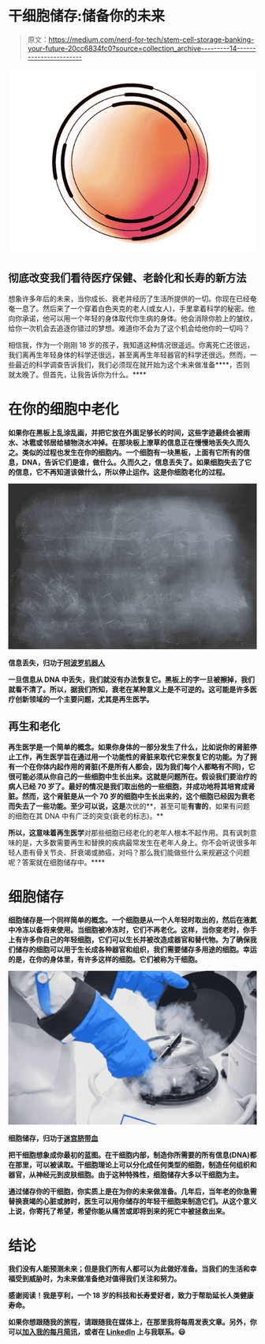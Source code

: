 # 干细胞储存:储备你的未来

> 原文：<https://medium.com/nerd-for-tech/stem-cell-storage-banking-your-future-20cc6834fc0?source=collection_archive---------14----------------------->

![](img/9523f1f71d1fa475ccd149c0e613621a.png)

## 彻底改变我们看待医疗保健、老龄化和长寿的新方法

想象许多年后的未来，当你成长、衰老并经历了生活所提供的一切。你现在已经奄奄一息了。然后来了一个穿着白色夹克的老人(或女人)，手里拿着科学的秘密。他向你承诺，他可以用一个年轻的身体取代你生病的身体。他会消除你脸上的皱纹，给你一次机会去追逐你错过的梦想。难道你不会为了这个机会给他你的一切吗？

相信我，作为一个刚刚 18 岁的孩子，我知道这种情况很遥远。你离死亡还很远，我们离再生年轻身体的科学还很远，甚至离再生年轻器官的科学还很远。然而，一些最近的科学调查告诉我们，我们必须现在就开始为这个未来做准备****，否则就太晚了。但首先，让我告诉你为什么。****

# **在你的细胞中老化**

**如果你在黑板上乱涂乱画，并把它放在外面足够长的时间，这些字迹最终会被雨水、冰雹或邻居给植物浇水冲掉。在那块板上潦草的信息正在慢慢地丢失久而久之。类似的过程也发生在你的细胞内。一个细胞有一块黑板，上面有它所有的信息，DNA，告诉它们是谁，做什么。久而久之，信息丢失了。如果细胞失去了它的信息，它不再知道该做什么，所以停止运作。这是你细胞老化的过程。**

**![](img/27f338875d374a49bef1d7c49cb3ab63.png)**

**信息丢失，归功于[阿波罗机器人](https://stock.adobe.com/ca/images/chalkboard-erased-scribbles-black-chalkboard-texture-with-eraser-marks-and-visible-smudged-scribbles/101243291)**

**一旦信息从 DNA 中丢失，我们就没有办法恢复它。黑板上的字一旦被擦掉，我们就看不清了。所以，据我们所知，衰老在某种意义上是不可逆的。这可能是许多医疗创新领域的一个主要问题，尤其是再生医学。**

## **再生和老化**

**再生医学是一个简单的概念。如果你身体的一部分发生了什么，比如说你的肾脏停止工作，再生医学旨在通过用一个功能性的肾脏来取代它来恢复它的功能。为了拥有一个在你体内起作用的肾脏(不是所有人都会，因为我们每个人都略有不同)，它很可能必须从你自己的一些细胞中生长出来。这就是问题所在。假设我们要治疗的病人已经 70 岁了。最好的情况是我们取出他的一些细胞，并成功地将其培育成肾脏。然而，这个肾脏是从一个 70 岁的细胞中生长出来的，这个细胞已经因为衰老而失去了一些功能。至少可以说，这是**次优的**，甚至可能**有害的**，如果有问题的细胞在其 DNA 中有广泛的突变(衰老的标志)。**

**所以，这意味着再生医学**对那些细胞已经老化的老年人根本不起作用。具有讽刺意味的是，大多数需要再生和替换的疾病最常发生在老年人身上。你不会听说很多年轻人患有骨关节炎、肝衰竭或肺癌，对吗？那么我们能做些什么来规避这个问题呢？答案就在细胞储存中。****

# **细胞储存**

**细胞储存是一个同样简单的概念。一个细胞是从一个人年轻时取出的，然后在液氮中冷冻以备将来使用。当细胞被冷冻时，它们不再老化。这样，当你变老时，你手上有许多你自己的年轻细胞，它们可以生长并被改造成器官和替代物。为了确保我们储存的细胞可以用于生长成各种器官和组织，我们需要储存多用途的细胞。幸运的是，在你的身体里，有许多这样的细胞。它们被称为干细胞。**

**![](img/ade12fe76ce334dbf5e7a0e3a5f4095f.png)**

**细胞储存，归功于[迷宫脐带血](https://www.mazecordblood.com/2018/05/14/stem-cells-frozen-stored-storage-location/)**

**把干细胞想象成你最初的蓝图。在干细胞内部，制造你所需要的所有信息(DNA)都在那里，可以被读取。干细胞理论上可以分化成任何类型的细胞，制造任何组织和器官，从神经元到皮肤细胞。由于这种特殊性，细胞储存大多以干细胞为主。**

**通过储存你的干细胞，你实质上是在为你的未来做准备。几年后，当年老的你急需替换衰竭的心脏或肺时，医生可以用你储存的年轻干细胞来制造它们。从这个意义上说，你寄托了希望，希望你能从痛苦或即将到来的死亡中被拯救出来。**

# **结论**

**我们没有人能预测未来；但是我们所有人都可以为此做好准备。当我们的生活和幸福受到威胁时，为未来做准备绝对值得我们关注和努力。**

**感谢阅读！我是亨利，一个 18 岁的科技和长寿爱好者，致力于帮助延长人类健康寿命。**

**如果你想跟随我的旅程，请跟随我在媒体上，在那里我将每周发表文章。另外，你可以[加入我的每月简讯](https://www.subscribepage.com/r9v2w3)，或者在 [LinkedIn](https://www.linkedin.com/in/henry-fu-b152281ba/) 上与我联系。😃**